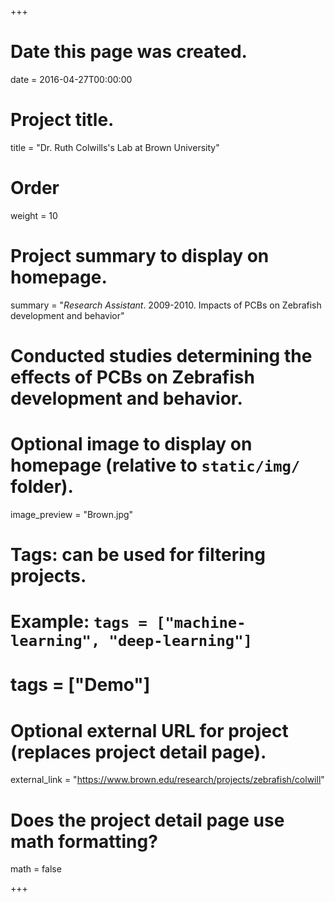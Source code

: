 +++
# Date this page was created.
date = 2016-04-27T00:00:00

# Project title.
title = "Dr. Ruth Colwills's Lab at Brown University"

# Order 
weight = 10

# Project summary to display on homepage.
summary = "*Research Assistant*. 2009-2010. Impacts of PCBs on Zebrafish development and behavior"
# Conducted studies determining the effects of PCBs on Zebrafish development and behavior.

# Optional image to display on homepage (relative to `static/img/` folder).
image_preview = "Brown.jpg"

# Tags: can be used for filtering projects.
# Example: `tags = ["machine-learning", "deep-learning"]`
# tags = ["Demo"]

# Optional external URL for project (replaces project detail page).
external_link = "https://www.brown.edu/research/projects/zebrafish/colwill"

# Does the project detail page use math formatting?
math = false

+++

